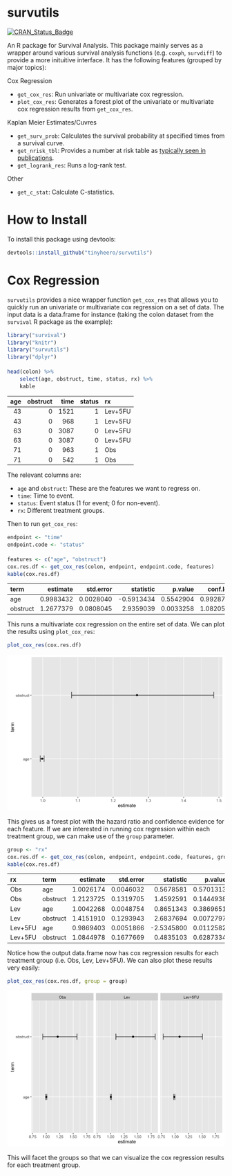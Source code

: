 <!-- README.md is generated from README.Rmd. Please edit that file -->
survutils
=========

[![CRAN\_Status\_Badge](http://www.r-pkg.org/badges/version/survutils)](http://cran.r-project.org/package=survutils)

An R package for Survival Analysis. This package mainly serves as a wrapper around various survival analysis functions (e.g. `coxph`, `survdiff`) to provide a more inituitive interface. It has the following features (grouped by major topics):

Cox Regression

-   `get_cox_res`: Run univariate or multivariate cox regression.
-   `plot_cox_res`: Generates a forest plot of the univariate or multivariate cox regression results from `get_cox_res`.

Kaplan Meier Estimates/Cuvres

-   `get_surv_prob`: Calculates the survival probability at specified times from a survival curve.
-   `get_nrisk_tbl`: Provides a number at risk table as [typically seen in publications](https://mcfromnz.wordpress.com/2011/11/06/kaplan-meier-survival-plot-with-at-risk-table/).
-   `get_logrank_res`: Runs a log-rank test.

Other

-   `get_c_stat`: Calculate C-statistics.

How to Install
==============

To install this package using devtools:

``` r
devtools::install_github("tinyheero/survutils")
```

Cox Regression
==============

`survutils` provides a nice wrapper function `get_cox_res` that allows you to quickly run an univariate or multivariate cox regression on a set of data. The input data is a data.frame for instance (taking the colon dataset from the `survival` R package as the example):

``` r
library("survival")
library("knitr")
library("survutils")
library("dplyr")

head(colon) %>%
    select(age, obstruct, time, status, rx) %>%
    kable
```

|  age|  obstruct|  time|  status| rx      |
|----:|---------:|-----:|-------:|:--------|
|   43|         0|  1521|       1| Lev+5FU |
|   43|         0|   968|       1| Lev+5FU |
|   63|         0|  3087|       0| Lev+5FU |
|   63|         0|  3087|       0| Lev+5FU |
|   71|         0|   963|       1| Obs     |
|   71|         0|   542|       1| Obs     |

The relevant columns are:

-   `age` and `obstruct`: These are the features we want to regress on.
-   `time`: Time to event.
-   `status`: Event status (1 for event; 0 for non-event).
-   `rx`: Different treatment groups.

Then to run `get_cox_res`:

``` r
endpoint <- "time"
endpoint.code <- "status"
 
features <- c("age", "obstruct")
cox.res.df <- get_cox_res(colon, endpoint, endpoint.code, features)
kable(cox.res.df)
```

| term     |   estimate|  std.error|   statistic|    p.value|   conf.low|  conf.high|
|:---------|----------:|----------:|-----------:|----------:|----------:|----------:|
| age      |  0.9983432|  0.0028040|  -0.5913434|  0.5542904|  0.9928717|   1.003845|
| obstruct |  1.2677379|  0.0808045|   2.9359039|  0.0033258|  1.0820531|   1.485287|

This runs a multivariate cox regression on the entire set of data. We can plot the results using `plot_cox_res`:

``` r
plot_cox_res(cox.res.df)
```

![](README-images/get_cox_res_example-1.png)

This gives us a forest plot with the hazard ratio and confidence evidence for each feature. If we are interested in running cox regression within each treatment group, we can make use of the `group` parameter.

``` r
group <- "rx"
cox.res.df <- get_cox_res(colon, endpoint, endpoint.code, features, group)
kable(cox.res.df)
```

| rx      | term     |   estimate|  std.error|   statistic|    p.value|   conf.low|  conf.high|
|:--------|:---------|----------:|----------:|-----------:|----------:|----------:|----------:|
| Obs     | age      |  1.0026174|  0.0046032|   0.5678581|  0.5701313|  0.9936124|  1.0117040|
| Obs     | obstruct |  1.2123725|  0.1319705|   1.4592591|  0.1444938|  0.9360576|  1.5702528|
| Lev     | age      |  1.0042268|  0.0048754|   0.8651343|  0.3869651|  0.9946764|  1.0138689|
| Lev     | obstruct |  1.4151910|  0.1293943|   2.6837694|  0.0072797|  1.0981822|  1.8237097|
| Lev+5FU | age      |  0.9869403|  0.0051866|  -2.5345800|  0.0112582|  0.9769584|  0.9970242|
| Lev+5FU | obstruct |  1.0844978|  0.1677669|   0.4835103|  0.6287334|  0.7805940|  1.5067186|

Notice how the output data.frame now has cox regression results for each treatment group (i.e. Obs, Lev, Lev+5FU). We can also plot these results very easily:

``` r
plot_cox_res(cox.res.df, group = group)
```

![](README-images/get_cox_res_group_example-1.png)

This will facet the groups so that we can visualize the cox regression results for each treatment group.
